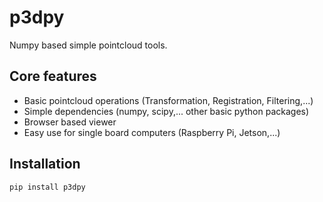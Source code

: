 # p3dpy

Numpy based simple pointcloud tools.

## Core features

* Basic pointcloud operations (Transformation, Registration, Filtering,...)
* Simple dependencies (numpy, scipy,... other basic python packages)
* Browser based viewer
* Easy use for single board computers (Raspberry Pi, Jetson,...)

## Installation

```
pip install p3dpy
```